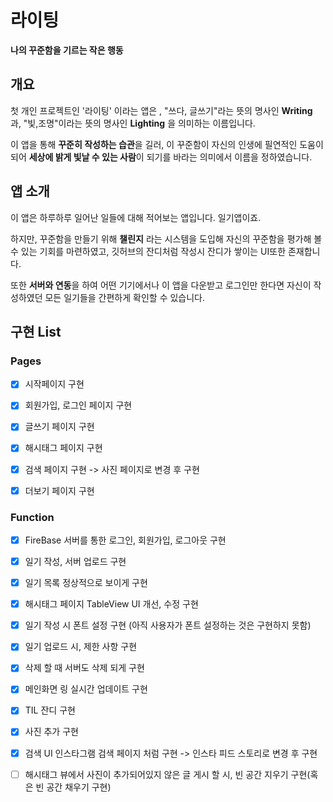 # 라이팅
**나의 꾸준함을 기르는 작은 행동**

## 개요
첫 개인 프로젝트인 '라이팅' 이라는 앱은 , "쓰다, 글쓰기"라는 뜻의 명사인 **Writing** 과, "빛,조명"이라는 뜻의 명사인 **Lighting** 을 의미하는 이름입니다.

이 앱을 통해 **꾸준히 작성하는 습관**을 길러, 이 꾸준함이 자신의 인생에 필연적인 도움이 되어 **세상에 밝게 빛날 수 있는 사람**이 되기를 바라는 의미에서 이름을 정하였습니다. 

## 앱 소개
이 앱은 하루하루 일어난 일들에 대해 적어보는 앱입니다. 일기앱이죠.

하지만, 꾸준함을 만들기 위해 **챌린지** 라는 시스템을 도입해 자신의 꾸준함을 평가해 볼 수 있는 기회를 마련하였고, 깃허브의 잔디처럼 작성시 잔디가 쌓이는 UI또한 존재합니다.

또한 **서버와 연동**을 하여 어떤 기기에서나 이 앱을 다운받고 로그인만 한다면 자신이 작성하였던 모든 일기들을 간편하게 확인할 수 있습니다.


## 구현 List
### Pages
- [X] 시작페이지 구현
- [X] 회원가입, 로그인 페이지 구현
- [X] 글쓰기 페이지 구현
- [X] 해시태그 페이지 구현
- [X] 검색 페이지 구현 -> 사진 페이지로 변경 후 구현
- [X] 더보기 페이지 구현


### Function
- [X] FireBase 서버를 통한 로그인, 회원가입, 로그아웃 구현
- [X] 일기 작성, 서버 업로드 구현
- [X] 일기 목록 정상적으로 보이게 구현
- [X] 해시태그 페이지 TableView UI 개선, 수정 구현
- [X] 일기 작성 시 폰트 설정 구현 (아직 사용자가 폰트 설정하는 것은 구현하지 못함)
- [X] 일기 업로드 시, 제한 사항 구현
- [X] 삭제 할 때 서버도 삭제 되게 구현
- [X] 메인화면 링 실시간 업데이트 구현
- [X] TIL 잔디 구현
- [X] 사진 추가 구현
- [X] 검색 UI 인스타그램 검색 페이지 처럼 구현 -> 인스타 피드 스토리로 변경 후 구현
- [ ] 해시태그 뷰에서 사진이 추가되어있지 않은 글 게시 할 시, 빈 공간 지우기 구현(혹은 빈 공간 채우기 구현)



